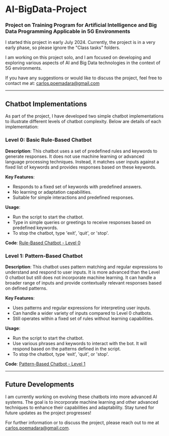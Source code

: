 # AI-BigData-Project

### Project on Training Program for Artificial Intelligence and Big Data Programming Applicable in 5G Environments

I started this project in early July 2024. Currently, the project is in a very early phase, so please ignore the "Class tasks" folders.

I am working on this project solo, and I am focused on developing and exploring various aspects of AI and Big Data technologies in the context of 5G environments.

If you have any suggestions or would like to discuss the project, feel free to contact me at: carlos.poemadara@gmail.com

---

## Chatbot Implementations

As part of the project, I have developed two simple chatbot implementations to illustrate different levels of chatbot complexity. Below are details of each implementation:

### Level 0: Basic Rule-Based Chatbot

**Description**: This chatbot uses a set of predefined rules and keywords to generate responses. It does not use machine learning or advanced language processing techniques. Instead, it matches user inputs against a fixed list of keywords and provides responses based on these keywords.

**Key Features**:
- Responds to a fixed set of keywords with predefined answers.
- No learning or adaptation capabilities.
- Suitable for simple interactions and predefined responses.

**Usage**:
- Run the script to start the chatbot.
- Type in simple queries or greetings to receive responses based on predefined keywords.
- To stop the chatbot, type 'exit', 'quit', or 'stop'.

**Code**:
[Rule-Based Chatbot - Level 0](https://github.com/PoeMadara/AI-BigData-Project/blob/main/Level%200/Rule-Based%20Chatbot%20-%20IA%20Level%200.py)

### Level 1: Pattern-Based Chatbot

**Description**: This chatbot uses pattern matching and regular expressions to understand and respond to user inputs. It is more advanced than the Level 0 chatbot but still does not incorporate machine learning. It can handle a broader range of inputs and provide contextually relevant responses based on defined patterns.

**Key Features**:
- Uses patterns and regular expressions for interpreting user inputs.
- Can handle a wider variety of inputs compared to Level 0 chatbots.
- Still operates within a fixed set of rules without learning capabilities.

**Usage**:
- Run the script to start the chatbot.
- Use various phrases and keywords to interact with the bot. It will respond based on the patterns defined in the script.
- To stop the chatbot, type 'exit', 'quit', or 'stop'.

**Code**:
[Pattern-Based Chatbot - Level 1](https://github.com/PoeMadara/AI-BigData-Project/blob/main/Level%201/Pattern-Based%20Chatbot%20-%20IA%20Level%201.py)

---

## Future Developments

I am currently working on evolving these chatbots into more advanced AI systems. The goal is to incorporate machine learning and other advanced techniques to enhance their capabilities and adaptability. Stay tuned for future updates as the project progresses!

For further information or to discuss the project, please reach out to me at carlos.poemadara@gmail.com.
